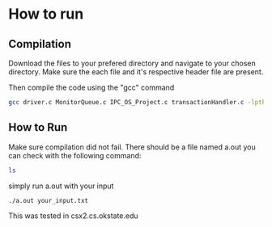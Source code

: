 # How to run


## Compilation

Download the files to your prefered directory and navigate to your chosen directory. Make sure the each file and it's respective header file are present. 


Then compile the code using the "gcc" command
```bash
gcc driver.c MonitorQueue.c IPC_OS_Project.c transactionHandler.c -lpthread
```

## How to Run
Make sure compilation did not fail. There should be a file named a.out you can check with the following command:
```bash
ls
```
simply run a.out with your input
```bash
./a.out your_input.txt
```
This was tested in csx2.cs.okstate.edu
